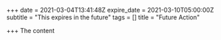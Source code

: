 +++
date = 2021-03-04T13:41:48Z
expire_date = 2021-03-10T05:00:00Z
subtitle = "This expires in the future"
tags = []
title = "Future Action"

+++
The content
